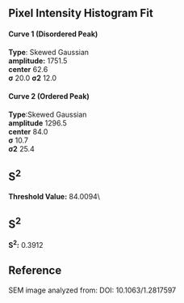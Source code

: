 ## Pixel Intensity Histogram Fit

#### Curve 1 (Disordered Peak)
**Type**: Skewed Gaussian\
**amplitude:** 1751.5\
**center** 62.6\
**σ** 20.0
**σ2** 12.0


#### Curve 2 (Ordered Peak)
**Type**:Skewed Gaussian\
**amplitude** 1296.5\
**center** 84.0\
**σ** 10.7\
**σ2** 25.4


## S<sup>2</sup>
**Threshold Value:** 84.0094\
## S<sup>2</sup>
**S<sup>2</sup>:** 0.3912














## Reference
SEM image analyzed from:
DOI: 10.1063/1.2817597
